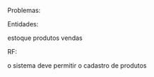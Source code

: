 Problemas:


Entidades:

estoque
produtos
vendas


RF:

o sistema deve permitir o cadastro de produtos
